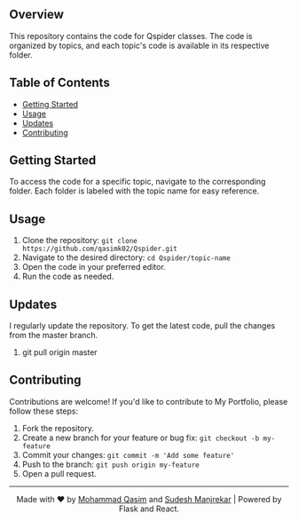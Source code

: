 ## Overview

This repository contains the code for Qspider classes. The code is organized by topics, and each topic's code is available in its respective folder.

## Table of Contents
- [Getting Started](#getting-started)
- [Usage](#usage)
- [Updates](#updates)
- [Contributing](#contributing)

## Getting Started

To access the code for a specific topic, navigate to the corresponding folder. Each folder is labeled with the topic name for easy reference.


## Usage
1. Clone the repository: `git clone https://github.com/qasimk02/Qspider.git`
2. Navigate to the desired directory: `cd Qspider/topic-name`
3. Open the code in your preferred editor.
4. Run the code as needed.

## Updates
  I regularly update the repository. To get the latest code, pull the changes from the master branch.
1. git pull origin master

## Contributing
Contributions are welcome! If you'd like to contribute to My Portfolio, please follow these steps:
1. Fork the repository.
2. Create a new branch for your feature or bug fix: `git checkout -b my-feature`
3. Commit your changes: `git commit -m 'Add some feature'`
4. Push to the branch: `git push origin my-feature`
5. Open a pull request.

---

<p align="center">
  Made with ❤️ by <a href="https://github.com/qasimk02">Mohammad Qasim</a> and <a href="https://github.com/Sudesh22">Sudesh Manjrekar</a> | Powered by Flask and React.
</p>
